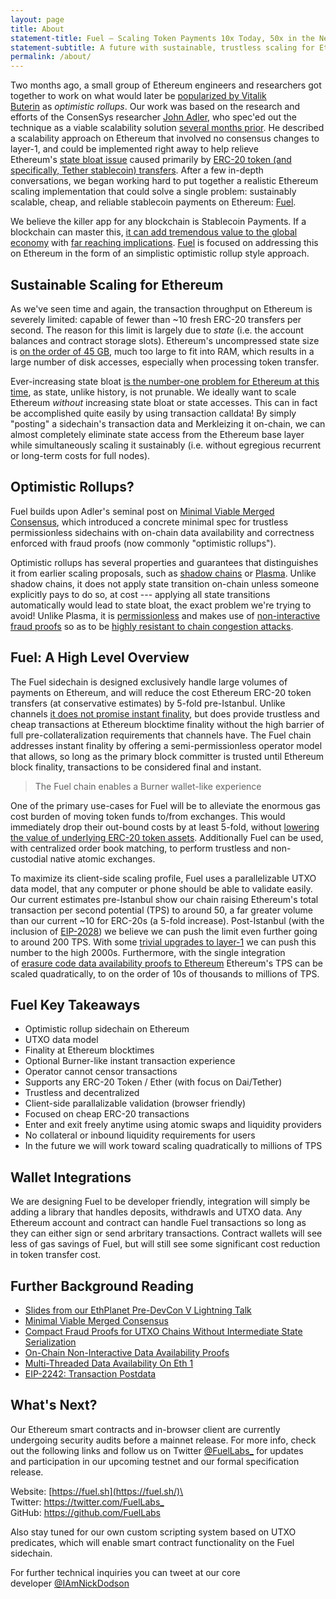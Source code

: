 ```yaml
---
layout: page
title: About
statement-title: Fuel – Scaling Token Payments 10x Today, 50x in the Near Future
statement-subtitle: A future with sustainable, trustless scaling for Ethereum
permalink: /about/
---
```



Two months ago, a small group of Ethereum engineers and researchers got together to work on what would later be [popularized by Vitalik Buterin](https://vitalik.ca/general/2019/08/28/hybrid_layer_2.html) as *optimistic rollups*. Our work was based on the research and efforts of the ConsenSys researcher [John Adler](https://twitter.com/jadler0), who spec'ed out the technique as a viable scalability solution [several months prior](https://ethresear.ch/t/minimal-viable-merged-consensus/5617). He described a scalability approach on Ethereum that involved no consensus changes to layer-1, and could be implemented right away to help relieve Ethereum's [state bloat issue](https://twitter.com/technocrypto/status/1185745186611175424) caused primarily by [ERC-20 token (and specifically, Tether stablecoin) transfers](https://ethgasstation.info/). After a few in-depth conversations, we began working hard to put together a realistic Ethereum scaling implementation that could solve a single problem: sustainably scalable, cheap, and reliable stablecoin payments on Ethereum: [Fuel](https://docs.google.com/presentation/d/14eZOHvtII2unipjM-wMLgKTBAi0bBPPYaBSWN37SIT0/edit?usp=sharing).

We believe the killer app for any blockchain is Stablecoin Payments. If a blockchain can master this, [it can add tremendous value to the global economy](https://www.zerohedge.com/crypto/speculative-case-1000-eth-if-ethereum-valued-fiat-payment-fintech-platform) with [far reaching implications](https://www.zerohedge.com/crypto/g7-panics-says-global-stablecoins-pose-threat-financial-stability). [Fuel](https://fuel.sh/) is focused on addressing this on Ethereum in the form of an simplistic optimistic rollup style approach.

## Sustainable Scaling for Ethereum

As we've seen time and again, the transaction throughput on Ethereum is severely limited: capable of fewer than ~10 fresh ERC-20 transfers per second. The reason for this limit is largely due to *state* (i.e. the account balances and contract storage slots). Ethereum's uncompressed state size is [on the order of 45 GB](https://twitter.com/jadler0/status/1166730856796495872), much too large to fit into RAM, which results in a large number of disk accesses, especially when processing token transfer.

Ever-increasing state bloat [is the number-one problem for Ethereum at this time](https://twitter.com/jadler0/status/1174482002755629057), as state, unlike history, is not prunable. We ideally want to scale Ethereum *without* increasing state bloat or state accesses. This can in fact be accomplished quite easily by using transaction calldata! By simply "posting" a sidechain's transaction data and Merkleizing it on-chain, we can almost completely eliminate state access from the Ethereum base layer while simultaneously scaling it sustainably (i.e. without egregious recurrent or long-term costs for full nodes).

## Optimistic Rollups?

Fuel builds upon Adler's seminal post on [Minimal Viable Merged Consensus](https://ethresear.ch/t/minimal-viable-merged-consensus/5617), which introduced a concrete minimal spec for trustless permissionless sidechains with on-chain data availability and correctness enforced with fraud proofs (now commonly "optimistic rollups").

Optimistic rollups has several properties and guarantees that distinguishes it from earlier scaling proposals, such as [shadow chains](https://blog.ethereum.org/2014/09/17/scalability-part-1-building-top/) or [Plasma](http://plasma.io/). Unlike shadow chains, it does not apply state transition on-chain unless someone explicitly pays to do so, at cost --- applying all state transitions automatically would lead to state bloat, the exact problem we're trying to avoid! Unlike Plasma, it is [permissionless](https://twitter.com/jadler0/status/1164176326829457412) and makes use of [non-interactive fraud proofs](https://twitter.com/jadler0/status/1184464445596147712) so as to be [highly resistant to chain congestion attacks](https://twitter.com/jadler0/status/1164177536495919104).

## Fuel: A High Level Overview

The Fuel sidechain is designed exclusively handle large volumes of payments on Ethereum, and will reduce the cost Ethereum ERC-20 token transfers (at conservative estimates) by 5-fold pre-Istanbul. Unlike channels [it does not promise instant finality](https://twitter.com/jadler0/status/1184015361475108864), but does provide trustless and cheap transactions at Ethereum blocktime finality without the high barrier of full pre-collateralization requirements that channels have. The Fuel chain addresses instant finality by offering a semi-permissionless operator model that allows, so long as the primary block committer is trusted until Ethereum block finality, transactions to be considered final and instant.

> The Fuel chain enables a Burner wallet-like experience

One of the primary use-cases for Fuel will be to alleviate the enormous gas cost burden of moving token funds to/from exchanges. This would immediately drop their out-bound costs by at least 5-fold, without [lowering the value of underlying ERC-20 token assets](https://twitter.com/gakonst/status/1146793715333251072). Additionally Fuel can be used, with centralized order book matching, to perform trustless and non-custodial native atomic exchanges.

To maximize its client-side scaling profile, Fuel uses a parallelizable UTXO data model, that any computer or phone should be able to validate easily. Our current estimates pre-Istanbul show our chain raising Ethereum's total transaction per second potential (TPS) to around 50, a far greater volume than our current ~10 for ERC-20s (a 5-fold increase). Post-Istanbul (with the inclusion of [EIP-2028](https://eips.ethereum.org/EIPS/eip-2028)) we believe we can push the limit even further going to around 200 TPS. With some [trivial upgrades to layer-1](https://eips.ethereum.org/EIPS/eip-2242) we can push this number to the high 2000s. Furthermore, with the single integration of [erasure code data availability proofs to Ethereum](https://ethresear.ch/t/on-chain-non-interactive-data-availability-proofs/5715) Ethereum's TPS can be scaled quadratically, to on the order of 10s of thousands to millions of TPS.

## Fuel Key Takeaways

-   Optimistic rollup sidechain on Ethereum
-   UTXO data model
-   Finality at Ethereum blocktimes
-   Optional Burner-like instant transaction experience
-   Operator cannot censor transactions
-   Supports any ERC-20 Token / Ether (with focus on Dai/Tether)
-   Trustless and decentralized
-   Client-side parallalizable validation (browser friendly)
-   Focused on cheap ERC-20 transactions
-   Enter and exit freely anytime using atomic swaps and liquidity providers
-   No collateral or inbound liquidity requirements for users
-   In the future we will work toward scaling quadratically to millions of TPS

## Wallet Integrations

We are designing Fuel to be developer friendly, integration will simply be adding a library that handles deposits, withdrawls and UTXO data. Any Ethereum account and contract can handle Fuel transactions so long as they can either sign or send arbritary transactions. Contract wallets will see less of gas savings of Fuel, but will still see some significant cost reduction in token transfer cost.

## Further Background Reading

-   [Slides from our EthPlanet Pre-DevCon V Lightning Talk](https://docs.google.com/presentation/d/14eZOHvtII2unipjM-wMLgKTBAi0bBPPYaBSWN37SIT0/edit?usp=sharing)
-   [Minimal Viable Merged Consensus](https://ethresear.ch/t/minimal-viable-merged-consensus/5617)
-   [Compact Fraud Proofs for UTXO Chains Without Intermediate State Serialization](https://ethresear.ch/t/compact-fraud-proofs-for-utxo-chains-without-intermediate-state-serialization/5885)
-   [On-Chain Non-Interactive Data Availability Proofs](https://ethresear.ch/t/on-chain-non-interactive-data-availability-proofs/5715)
-   [Multi-Threaded Data Availability On Eth 1](https://ethresear.ch/t/multi-threaded-data-availability-on-eth-1/5899)
-   [EIP-2242: Transaction Postdata](https://eips.ethereum.org/EIPS/eip-2242)

## What's Next?

Our Ethereum smart contracts and in-browser client are currently undergoing security audits before a mainnet release. For more info, check out the following links and follow us on Twitter [@FuelLabs_](https://twitter.com/FuelLabs_) for updates and participation in our upcoming testnet and our formal specification release.

Website: [https://fuel.sh](https://fuel.sh/)\
Twitter: <https://twitter.com/FuelLabs_>\
GitHub: <https://github.com/FuelLabs>

Also stay tuned for our own custom scripting system based on UTXO predicates, which will enable smart contract functionality on the Fuel sidechain.

For further technical inquiries you can tweet at our core developer [@IAmNickDodson](https://twitter.com/iamnickdodson)